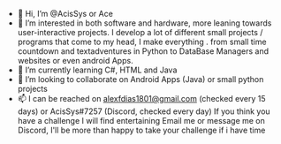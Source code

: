 - 👋 Hi, I’m @AcisSys or Ace
- 👀 I’m interested in both software and hardware, more leaning towards user-interactive projects.
          I develop a lot of different small projects / programs
             that come to my head, I make everything .
                    from small time countdown and textadventures in Python
                              to DataBase Managers and websites or even android Apps.
- 🌱 I’m currently learning C#, HTML and Java
- 💞️ I’m looking to collaborate on Android Apps (Java) or small python projects
- 📫 I can be reached on alexfdias1801@gmail.com (checked every 15 days) or AcisSys#7257 (Discord, checked every day)
          If you think you have a challenge I will find entertaining
                    Email me or message me on Discord, I'll be more than happy to take your challenge if i have time

<!---
AcisSys/AcisSys is a ✨ special ✨ repository because its `README.md` (this file) appears on your GitHub profile.
You can click the Preview link to take a look at your changes.
--->
